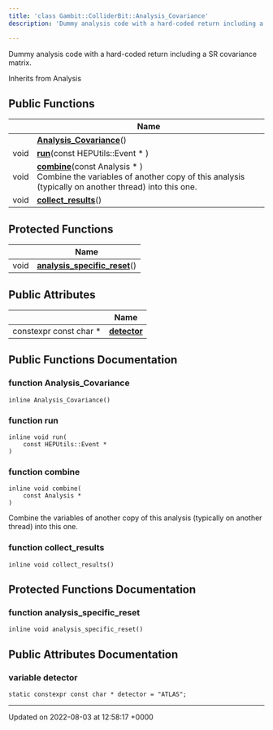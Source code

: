 ```yaml
---
title: 'class Gambit::ColliderBit::Analysis_Covariance'
description: 'Dummy analysis code with a hard-coded return including a SR covariance matrix. '

---
```









Dummy analysis code with a hard-coded return including a SR covariance matrix. 

Inherits from Analysis

## Public Functions

|                | Name           |
| -------------- | -------------- |
| | **[Analysis_Covariance](/documentation/code/colliderbit/classes/classgambit_1_1colliderbit_1_1analysis__covariance/#function-analysis-covariance)**() |
| void | **[run](/documentation/code/colliderbit/classes/classgambit_1_1colliderbit_1_1analysis__covariance/#function-run)**(const HEPUtils::Event * ) |
| void | **[combine](/documentation/code/colliderbit/classes/classgambit_1_1colliderbit_1_1analysis__covariance/#function-combine)**(const Analysis * )<br>Combine the variables of another copy of this analysis (typically on another thread) into this one.  |
| void | **[collect_results](/documentation/code/colliderbit/classes/classgambit_1_1colliderbit_1_1analysis__covariance/#function-collect-results)**() |

## Protected Functions

|                | Name           |
| -------------- | -------------- |
| void | **[analysis_specific_reset](/documentation/code/colliderbit/classes/classgambit_1_1colliderbit_1_1analysis__covariance/#function-analysis-specific-reset)**() |

## Public Attributes

|                | Name           |
| -------------- | -------------- |
| constexpr const char * | **[detector](/documentation/code/colliderbit/classes/classgambit_1_1colliderbit_1_1analysis__covariance/#variable-detector)**  |

## Public Functions Documentation

### function Analysis_Covariance

```
inline Analysis_Covariance()
```


### function run

```
inline void run(
    const HEPUtils::Event * 
)
```


### function combine

```
inline void combine(
    const Analysis * 
)
```

Combine the variables of another copy of this analysis (typically on another thread) into this one. 

### function collect_results

```
inline void collect_results()
```


## Protected Functions Documentation

### function analysis_specific_reset

```
inline void analysis_specific_reset()
```


## Public Attributes Documentation

### variable detector

```
static constexpr const char * detector = "ATLAS";
```


-------------------------------

Updated on 2022-08-03 at 12:58:17 +0000